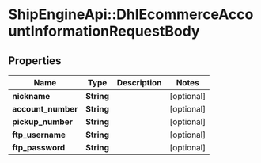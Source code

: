 # ShipEngineApi::DhlEcommerceAccountInformationRequestBody

## Properties
Name | Type | Description | Notes
------------ | ------------- | ------------- | -------------
**nickname** | **String** |  | [optional] 
**account_number** | **String** |  | [optional] 
**pickup_number** | **String** |  | [optional] 
**ftp_username** | **String** |  | [optional] 
**ftp_password** | **String** |  | [optional] 


